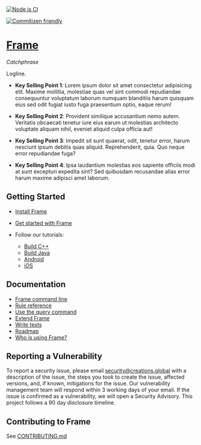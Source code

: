 [![Node.js CI](https://github.com/creations-global/frame/actions/workflows/publish.yml/badge.svg)](https://github.com/creations-global/frame/actions/workflows/publish.yml)

[![Commitizen friendly](https://img.shields.io/badge/commitizen-friendly-brightgreen.svg)](http://commitizen.github.io/cz-cli/)

# [Frame](https://creations.global)

*Catchphrase* 

Logline.

* **Key Selling Point 1**:
  Lorem ipsum dolor sit amet consectetur adipisicing elit. Maxime mollitia,
  molestiae quas vel sint commodi repudiandae consequuntur voluptatum laborum
  numquam blanditiis harum quisquam eius sed odit fugiat iusto fuga praesentium
  optio, eaque rerum! 

* **Key Selling Point 2**: Provident similique accusantium nemo autem. Veritatis
  obcaecati tenetur iure eius earum ut molestias architecto voluptate aliquam
  nihil, eveniet aliquid culpa officia aut!

* **Key Selling Point 3**: Impedit sit sunt quaerat, odit,
  tenetur error, harum nesciunt ipsum debitis quas aliquid. Reprehenderit,
  quia. Quo neque error repudiandae fuga?

* **Key Selling Point 4**: Ipsa laudantium molestias eos 
  sapiente officiis modi at sunt excepturi expedita sint? Sed quibusdam
  recusandae alias error harum maxime adipisci amet laborum.

## Getting Started

  * [Install Frame](https://creations.global/frame/install)
  * [Get started with Frame](https://creations.global/frame/start)
  * Follow our tutorials:

    - [Build C++](https://creations.global/frame/tutorials/cpp)
    - [Build Java](https://creations.global/frame/tutorials/java)
    - [Android](https://creations.global/frame/tutorials/android-app)
    - [iOS](https://creations.global/frame/tutorials/ios-app)

## Documentation

  * [Frame command line](https://creations.global/frame/docs/user-manual)
  * [Rule reference](https://creations.global/frame/reference/be/overview)
  * [Use the query command](https://creations.global/frame/reference/query)
  * [Extend Frame](https://creations.global/frame/rules/concepts)
  * [Write tests](https://creations.global/frame/reference/test-encyclopedia)
  * [Roadmap](https://creations.global/frame/community/roadmaps)
  * [Who is using Frame?](https://creations.global/frame/community/users)

## Reporting a Vulnerability

To report a security issue, please email security@creations.global with a description
of the issue, the steps you took to create the issue, affected versions, and, if
known, mitigations for the issue. Our vulnerability management team will respond
within 3 working days of your email. If the issue is confirmed as a
vulnerability, we will open a Security Advisory. This project follows a 90 day
disclosure timeline.

## Contributing to Frame

See [CONTRIBUTING.md](CONTRIBUTING.md)